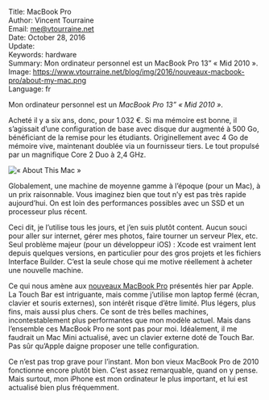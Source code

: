 Title:     MacBook Pro  
Author:    Vincent Tourraine  
Email:     me@vtourraine.net  
Date:      October 28, 2016  
Update:    
Keywords:  hardware  
Summary:   Mon ordinateur personnel est un MacBook Pro 13” « Mid 2010 ».  
Image:     https://www.vtourraine.net/blog/img/2016/nouveaux-macbook-pro/about-my-mac.png  
Language:  fr  


Mon ordinateur personnel est un _MacBook Pro 13” « Mid 2010 »_. 

Acheté il y a six ans, donc, pour 1.032 €. Si ma mémoire est bonne, il s’agissait d’une configuration de base avec disque dur augmenté à 500 Go, bénéficiant de la remise pour les étudiants. Originellement avec 4 Go de mémoire vive, maintenant doublée via un fournisseur tiers. Le tout propulsé par un magnifique Core 2 Duo à 2,4 GHz.

![« About This Mac »](/blog/img/2016/nouveaux-macbook-pro/about-my-mac.png)

Globalement, une machine de moyenne gamme à l’époque (pour un Mac), à un prix raisonnable. Vous imaginez bien que tout n’y est pas très rapide aujourd’hui. On est loin des performances possibles avec un SSD et un processeur plus récent.

Ceci dit, je l’utilise tous les jours, et j’en suis plutôt content. Aucun souci pour aller sur internet, gérer mes photos, faire tourner un serveur Plex, etc. Seul problème majeur (pour un développeur iOS) : Xcode est vraiment lent depuis quelques versions, en particulier pour des gros projets et les fichiers Interface Builder. C’est la seule chose qui me motive réellement à acheter une nouvelle machine.

Ce qui nous amène aux [nouveaux MacBook Pro](http://www.apple.com/newsroom/2016/10/apple-unveils-groundbreaking-new-macbook-pro.html) présentés hier par Apple. La Touch Bar est intriguante, mais comme j’utilise mon laptop fermé (écran, clavier et souris externes), son intérêt risque d’être limité. Plus légers, plus fins, mais aussi plus chers. Ce sont de très belles machines, incontestablement plus performantes que mon modèle actuel. Mais dans l’ensemble ces MacBook Pro ne sont pas pour moi. Idéalement, il me faudrait un Mac Mini actualisé, avec un clavier externe doté de Touch Bar. Pas sûr qu’Apple daigne proposer une telle configuration.

Ce n’est pas trop grave pour l’instant. Mon bon vieux MacBook Pro de 2010 fonctionne encore plutôt bien. C’est assez remarquable, quand on y pense. Mais surtout, mon iPhone est mon ordinateur le plus important, et lui est actualisé bien plus fréquemment.
